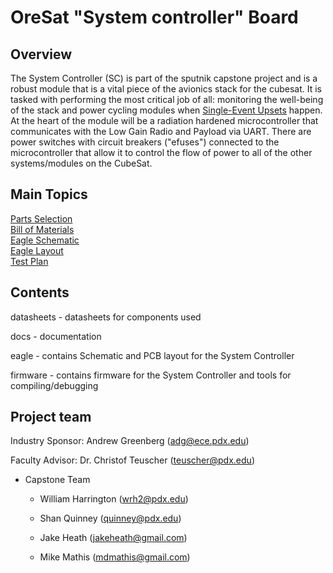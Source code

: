 # OreSat "System controller" Board

## Overview

The System Controller (SC) is part of the sputnik capstone project and is a robust module that is a vital piece of the avionics stack for the cubesat. It is tasked with performing the most critical job of all: monitoring the well-being of the stack and power cycling modules when [Single-Event Upsets](https://en.wikipedia.org/wiki/Single_event_upset) happen. At the heart of the module will be a radiation hardened microcontroller that communicates with the Low Gain Radio and Payload via UART. There are power switches with circuit breakers ("efuses") connected to the microcontroller that allow it to control the flow of power to all of the other systems/modules on the CubeSat.

## Main Topics
[Parts Selection](https://github.com/oresat/system-controller/blob/master/docs/PartsSelection.md)  
[Bill of Materials](https://github.com/oresat/system-controller/blob/master/docs/BOM_SC.xls)  
[Eagle Schematic](https://github.com/oresat/system-controller/blob/master/eagle/system-controller.sch)    
[Eagle Layout](https://github.com/oresat/low-gain-radio/blob/master/eagle/low-gain-radio.brd)    
[Test Plan](https://github.com/oresat/low-gain-radio/blob/master/docs/Test_Plan_Sputnik_Capstone.md#sputnik-capstone-test-plan)   

## Contents

datasheets - datasheets for components used

docs - documentation

eagle - contains Schematic and PCB layout for the System Controller

firmware - contains firmware for the System Controller and tools for compiling/debugging

## Project team

Industry Sponsor: Andrew Greenberg (adg@ece.pdx.edu)

Faculty Advisor: Dr. Christof Teuscher (teuscher@pdx.edu)

* Capstone Team

    * William Harrington (wrh2@pdx.edu)

    * Shan Quinney (quinney@pdx.edu)

    * Jake Heath (jakeheath@gmail.com)

    * Mike Mathis (mdmathis@gmail.com)
